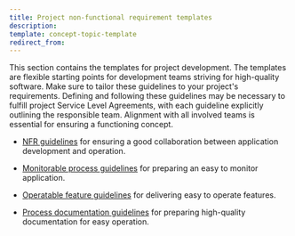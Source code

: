 ```yaml
---
title: Project non-functional requirement templates
description:
template: concept-topic-template
redirect_from:
---
```


This section contains the templates for project development. The templates are flexible starting points for development teams striving for high-quality software. Make sure to tailor these guidelines to your project's requirements. Defining and following these guidelines may be necessary to fulfill project Service Level Agreements, with each guideline explicitly outlining the responsible team. Alignment with all involved teams is essential for ensuring a functioning concept.

* [NFR guidelines](/docs/dg/dev/best-practices/project-nfr-templates/nfr-guidelines.html) for ensuring a good collaboration between application development and operation.

* [Monitorable process guidelines](/docs/dg/dev/best-practices/project-nfr-templates/monitorable-process-guidelines.html) for preparing an easy to monitor application.

* [Operatable feature guidelines](/docs/dg/dev/best-practices/project-nfr-templates/operatable-feature-guidelines.html) for delivering easy to operate features.

* [Process documentation guidelines](/docs/dg/dev/best-practices/project-nfr-templates/process-documentation-guidelines.html) for preparing high-quality documentation for easy operation.
